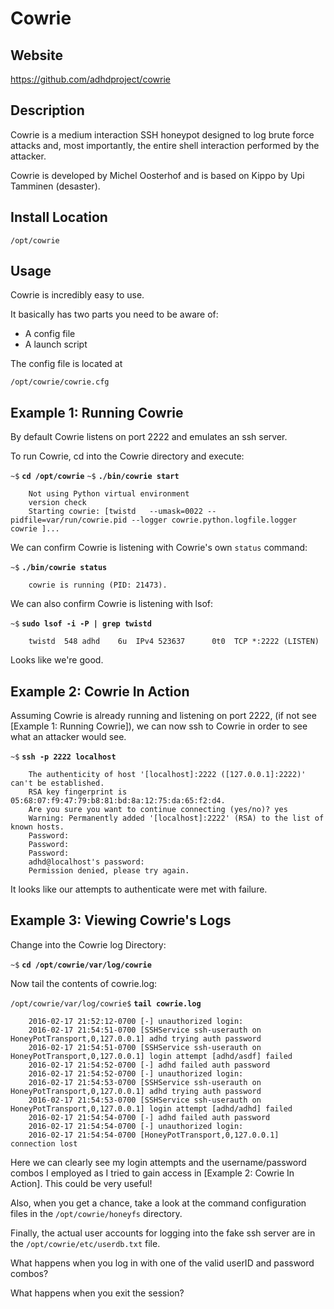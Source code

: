 
Cowrie
============

Website
-------

<https://github.com/adhdproject/cowrie>

Description
-----------

Cowrie is a medium interaction SSH honeypot designed to log brute force attacks and,
most importantly, the entire shell interaction performed by the attacker.

Cowrie is developed by Michel Oosterhof and is based on Kippo by Upi Tamminen (desaster).

Install Location
----------------

`/opt/cowrie`

Usage
-----

Cowrie is incredibly easy to use.

It basically has two parts you need to be aware of:

  * A config file
  * A launch script

The config file is located at

`/opt/cowrie/cowrie.cfg`


Example 1: Running Cowrie
------------------------

By default Cowrie listens on port 2222 and emulates an ssh server.

To run Cowrie, cd into the Cowrie directory and execute:

`~$` **`cd /opt/cowrie`**
`~$` **`./bin/cowrie start`**

        Not using Python virtual environment
        version check
        Starting cowrie: [twistd   --umask=0022 --pidfile=var/run/cowrie.pid --logger cowrie.python.logfile.logger cowrie ]...

We can confirm Cowrie is listening with Cowrie's own `status` command:

`~$` **`./bin/cowrie status`**

        cowrie is running (PID: 21473).

We can also confirm Cowrie is listening with lsof:

`~$` **`sudo lsof -i -P | grep twistd`**

        twistd  548 adhd    6u  IPv4 523637      0t0  TCP *:2222 (LISTEN)

Looks like we're good.

Example 2: Cowrie In Action
--------------------------

Assuming Cowrie is already running and listening on port 2222, (if not see [Example 1: Running Cowrie]),
 we can now ssh to Cowrie in order to see what an attacker would see.

`~$` **`ssh -p 2222 localhost`**

        The authenticity of host '[localhost]:2222 ([127.0.0.1]:2222)' can't be established.
        RSA key fingerprint is 05:68:07:f9:47:79:b8:81:bd:8a:12:75:da:65:f2:d4.
        Are you sure you want to continue connecting (yes/no)? yes
        Warning: Permanently added '[localhost]:2222' (RSA) to the list of known hosts.
        Password:
        Password:
        Password:
        adhd@localhost's password:
        Permission denied, please try again.

It looks like our attempts to authenticate were met with failure.

Example 3: Viewing Cowrie's Logs
-------------------------------

Change into the Cowrie log Directory:

`~$` **`cd /opt/cowrie/var/log/cowrie`**

Now tail the contents of cowrie.log:

`/opt/cowrie/var/log/cowrie$` **`tail cowrie.log`**

        2016-02-17 21:52:12-0700 [-] unauthorized login:
        2016-02-17 21:54:51-0700 [SSHService ssh-userauth on HoneyPotTransport,0,127.0.0.1] adhd trying auth password
        2016-02-17 21:54:51-0700 [SSHService ssh-userauth on HoneyPotTransport,0,127.0.0.1] login attempt [adhd/asdf] failed
        2016-02-17 21:54:52-0700 [-] adhd failed auth password
        2016-02-17 21:54:52-0700 [-] unauthorized login:
        2016-02-17 21:54:53-0700 [SSHService ssh-userauth on HoneyPotTransport,0,127.0.0.1] adhd trying auth password
        2016-02-17 21:54:53-0700 [SSHService ssh-userauth on HoneyPotTransport,0,127.0.0.1] login attempt [adhd/adhd] failed
        2016-02-17 21:54:54-0700 [-] adhd failed auth password
        2016-02-17 21:54:54-0700 [-] unauthorized login:
        2016-02-17 21:54:54-0700 [HoneyPotTransport,0,127.0.0.1] connection lost

Here we can clearly see my login attempts and the username/password combos I employed as I tried
to gain access in [Example 2: Cowrie In Action].  This could be very useful!

Also, when you get a chance, take a look at the command configuration files in the `/opt/cowrie/honeyfs` directory.

Finally, the actual user accounts for logging into the fake ssh server are in the `/opt/cowrie/etc/userdb.txt` file.

What happens when you log in with one of the valid userID and password combos?

What happens when you exit the session?
